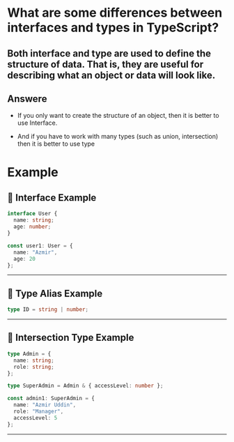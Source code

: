 # What are some differences between interfaces and types in TypeScript?
## Both interface and type are used to define the structure of data. That is, they are useful for describing what an object or data will look like.
## Answere
- If you only want to create the structure of an object, then it is better to use Interface.

- And if you have to work with many types (such as union, intersection) then it is better to use type

# Example
## 🧩 Interface Example

```ts
interface User {
  name: string;
  age: number;
}

const user1: User = {
  name: "Azmir",
  age: 20
};
```
---
## 🔗 Type Alias Example

```ts
type ID = string | number;
```

---

## 🧬 Intersection Type Example

```ts
type Admin = {
  name: string;
  role: string;
};

type SuperAdmin = Admin & { accessLevel: number };

const admin1: SuperAdmin = {
  name: "Azmir Uddin",
  role: "Manager",
  accessLevel: 5
};
```
---


